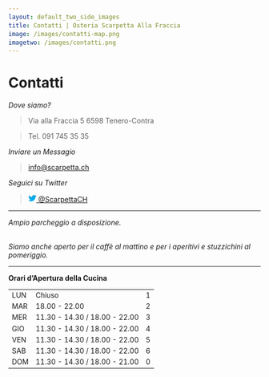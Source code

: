 ```yaml
---
layout: default_two_side_images
title: Contatti | Osteria Scarpetta Alla Fraccia
image: /images/contatti-map.png
imagetwo: /images/contatti.png
---
```


Contatti 
========

*Dove siamo?*
>Via alla Fraccia 5 
>6598 Tenero-Contra 

>Tel. 091 745 35 35 

*Inviare un Messagio*
> <info@scarpetta.ch>


*Seguici su Twitter*
> <a href="https://twitter.com/ScarpettaCH"><img src="/images/twitter-bird-16x16.png">  @ScarpettaCH</a>

- - - 

*Ampio parcheggio a disposizione.*
<br> </br>



*Siamo anche aperto per il caffè al mattino e per i aperitivi e stuzzichini al pomeriggio.*
- - - 

**Orari d’Apertura della Cucina**

<table id="opening_times" class="table">
	<tr>
		<td> LUN </td>
		<td>Chiuso </td>
		<td class="day">1</td>
	</tr>
	<tr>
		<td>MAR   </td>
		<td>18.00 - 22.00</td>
		<td class="day">2</td>
	</tr>
	<tr>
		<td>MER   </td>
		<td>11.30 - 14.30 / 18.00 - 22.00</td>
		<td class="day">3</td>
	</tr>
	<tr>
		<td> GIO   </td>
		<td>11.30 - 14.30 / 18.00 - 22.00</td>
		<td class="day">4</td>
	</tr>
	<tr>
		<td>VEN  </td> 
		<td>11.30 - 14.30 / 18.00 - 22.00</td>
		<td class="day">5</td>
	</tr>
	<tr>
		<td>SAB   </td>
		<td>11.30 - 14.30 / 18.00 - 22.00</td>
		<td class="day">6</td>
	</tr>
	<tr>
		<td>DOM  </td>
		<td>11.30 - 14.30 / 18.00 - 21.00</td>
		<td class="day">0</td>
	</tr>
</table>


